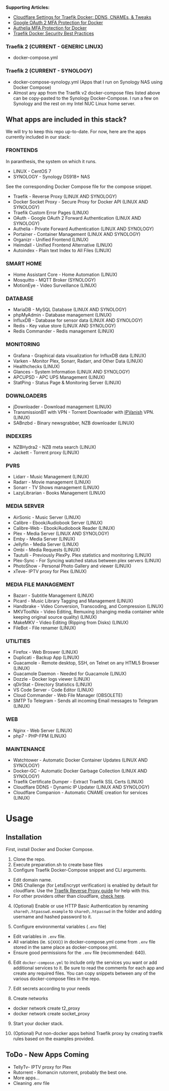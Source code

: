 <strong>Supporting Articles:</strong>

- [Cloudflare Settings for Traefik Docker: DDNS, CNAMEs, & Tweaks](https://www.smarthomebeginner.com/cloudflare-settings-for-traefik-docker/)
- [Google OAuth 2 MFA Protection for Docker](https://www.smarthomebeginner.com/google-oauth-with-traefik-docker/)
- [Authelia MFA Protection for Docker](https://www.smarthomebeginner.com/docker-authelia-tutorial/)
- [Traefik Docker Security Best Practices](https://www.smarthomebeginner.com/traefik-docker-security-best-practices/)

### Traefik 2 (CURRENT - GENERIC LINUX)

- docker-compose.yml

### Traefik 2 (CURRENT - SYNOLOGY)

- docker-compose-synology.yml (Apps that I run on Synology NAS using Docker Compose)
- Almost any app from the Traefik v2 docker-compose files listed above can be copy-pasted to the Synology Docker-Compose. I run a few on Synology and the rest on my Intel NUC Linux home server.

## What apps are included in this stack?

We will try to keep this repo up-to-date. For now, here are the apps currently included in our stack:

### FRONTENDS

In paranthesis, the system on which it runs.

- LINUX - CentOS 7
- SYNOLOGY - Synology DS918+ NAS

See the corresponding Docker Compose file for the compose snippet.

- Traefik - Reverse Proxy (LINUX AND SYNOLOGY)
- Docker Socket Proxy - Secure Proxy for Docker API (LINUX AND SYNOLOGY)
- Traefik Custom Error Pages (LINUX)
- OAuth - Google OAuth 2 Forward Authentication (LINUX AND SYNOLOGY)
- Authelia - Private Forward Authentication (LINUX AND SYNOLOGY)
- Portainer - Container Management (LINUX AND SYNOLOGY)
- Organizr - Unified Frontend (LINUX)
- Heimdall - Unified Frontend Alternative (LINUX)
- Autoindex - Plain text Index to All Files (LINUX)

### SMART HOME

- Home Assistant Core - Home Automation (LINUX)
- Mosquitto - MQTT Broker (SYNOLOGY)
- MotionEye - Video Surveillance (LINUX)

### DATABASE

- MariaDB - MySQL Database (LINUX AND SYNOLOGY)
- phpMyAdmin - Database management (LINUX)
- InfluxDB - Database for sensor data (LINUX AND SYNOLOGY)
- Redis - Key value store (LINUX AND SYNOLOGY)
- Redis Commander - Redis management (LINUX)

### MONITORING
- Grafana - Graphical data visualization for InfluxDB data (LINUX)
- Varken - Monitor Plex, Sonarr, Radarr, and Other Data (LINUX)
- Healthchecks (LINUX)
- Glances - System Information (LINUX AND SYNOLOGY)
- APCUPSD - APC UPS Management (LINUX)
- StatPing - Status Page & Monitoring Server (LINUX)

### DOWNLOADERS

- jDownloader - Download management (LINUX)
- TransmissionBT with VPN - Torrent Downloader with [IPVanish](https://www.smarthomebeginner.com/go/ipvanish) VPN. (LINUX)
- SABnzbd - Binary newsgrabber, NZB downloader (LINUX)

### INDEXERS

- NZBHydra2 - NZB meta search (LINUX)
- Jackett - Torrent proxy (LINUX)

### PVRS

- Lidarr - Music Management (LINUX)
- Radarr - Movie management (LINUX)
- Sonarr - TV Shows management (LINUX)
- LazyLibrarian - Books Management (LINUX)

### MEDIA SERVER

- AirSonic - Music Server (LINUX)
- Calibre - Ebook/Audiobook Server (LINUX)
- Calibre-Web - Ebook/Audiobook Reader (LINUX)
- Plex - Media Server (LINUX AND SYNOLOGY)
- Emby - Media Server (LINUX)
- Jellyfin - Media Server (LINUX)
- Ombi - Media Requests (LINUX)
- Tautulli - Previously PlexPy. Plex statistics and monitoring (LINUX)
- Plex-Sync - For Syncing watched status between plex servers (LINUX)
- PhotoShow - Personal Photo Gallery and viewer (LINUX)
- xTeve- IPTV proxy for Plex (LINUX)

### MEDIA FILE MANAGEMENT

- Bazarr - Subtitle Management (LINUX)
- Picard - Music Library Tagging and Management (LINUX)
- Handbrake - Video Conversion, Transcoding, and Compression (LINUX)
- MKVToolNix - Video Editing, Remuxing (changing media container while keeping original source quality) (LINUX)
- MakeMKV - Video Editing (Ripping from Disks) (LINUX)
- FileBot - File renamer (LINUX)

### UTILITIES

- Firefox - Web Broswer (LINUX)
- Duplicati - Backup App (LINUX)
- Guacamole - Remote desktop, SSH, on Telnet on any HTML5 Browser (LINUX)
- Guacamole Daemon - Needed for Guacamole (LINUX)
- Dozzle - Docker logs viewer (LINUX)
- qDirStat - Directory Statistics (LINUX)
- VS Code Server - Code Editor (LINUX)
- Cloud Commander - Web File Manager (OBSOLETE)
- SMTP To Telegram - Sends all incoming Email messages to Telegram (LINUX)

### WEB

- Nginx - Web Server (LINUX)
- php7 - PHP-FPM (LINUX)

### MAINTENANCE

- Watchtower - Automatic Docker Container Updates (LINUX AND SYNOLOGY)
- Docker-GC - Automatic Docker Garbage Collection (LINUX AND SYNOLOGY)
- Traefik Certificate Dumper - Extract Traefik SSL Certs (LINUX)
- Cloudflare DDNS - Dynamic IP Updater (LINUX AND SYNOLOGY)
- Cloudflare Companion - Automatic CNAME creation for services (LINUX)

# Usage

## Installation

First, install Docker and Docker Compose.

1. Clone the repo.
2. Execute preparation.sh to create base files
3. Configure Traefik Docker-Compose snippet and CLI arguments.

- Edit domain name.
- DNS Challenge (for LetsEncrypt verification) is enabled by default for cloudflare. Use the [Traefik Reverse Proxy guide](https://www.smarthomebeginner.com/traefik-reverse-proxy-tutorial-for-docker/) for help with this.
- For other providers other than cloudflare, [check here](https://docs.traefik.io/v2.0/https/acme/#providers).

4. (Optional) Enable or use HTTP Basic Authentication by renaming `shared\.htpasswd.example` to `shared\.htpasswd` in the folder and adding username and hashed password to it.

5. Configure environmental variables (`.env` file)

- Edit variables in `.env` file.
- All variables (ie. `${XXX}`) in docker-compose.yml come from `.env` file stored in the same place as docker-compose.yml.
- Ensure good permissions for the `.env` file (recommended: 640).

6. Edit `docker-compose.yml` to include only the services you want or add additional services to it. Be sure to read the comments for each app and create any required files. You can copy snippets between any of the various docker-compose files in the repo.

7. Edit secrets according to your needs

8. Create networks
  - docker network create t2_proxy
  - docker network create socket_proxy
  
9. Start your docker stack.

10. (Optional) Put non-docker apps behind Traefik proxy by creating traefik rules based on the examples provided.


## ToDo - New Apps Coming

 - TellyTv- IPTV proxy for Plex
 - Rutorrent - Romancin rutorrent, probably the best one.
 - More apps...
 - Cleaning .env file
